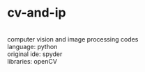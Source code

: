 # cv-and-ip
<br>
computer vision and image processing codes
<br>
language: python
<br>
original ide: spyder
<BR>
libraries: openCV
